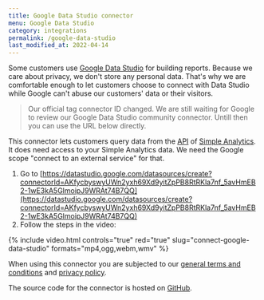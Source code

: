 ```yaml
---
title: Google Data Studio connector
menu: Google Data Studio
category: integrations
permalink: /google-data-studio
last_modified_at: 2022-04-14
---
```


Some customers use [Google Data Studio](https://datastudio.google.com/) for building reports. Because we care about privacy, we don't store any personal data. That's why we are comfortable enough to let customers choose to connect with Data Studio while Google can't abuse our customers' data or their visitors.

<blockquote class="red" markdown="1">

Our official tag connector ID changed. We are still waiting for Google to review our Google Data Studio community connector. Untill then you can use the URL below directly.

</blockquote>

This connector lets customers query data from the [API](/api) of [Simple Analytics](https://simpleanalytics.com/). It does need access to your Simple Analytics data. We need the Google scope "connect to an external service" for that.

1. Go to [https://datastudio.google.com/datasources/create?connectorId=AKfycbyswyUWn2yxh69Xd9yitZpPB8RtRKla7nf_5avHmEB2-1wE3kA5GlmoipJ9WRAt74B7QQ](https://datastudio.google.com/datasources/create?connectorId=AKfycbyswyUWn2yxh69Xd9yitZpPB8RtRKla7nf_5avHmEB2-1wE3kA5GlmoipJ9WRAt74B7QQ)
1. Follow the steps in the video:

{%
  include video.html
  controls="true"
  red="true"
  slug="connect-google-data-studio"
  formats="mp4,ogg,webm,wmv"
%}

When using this connector you are subjected to our [general terms and conditions](https://simpleanalytics.com/general-terms-and-conditions) and [privacy policy](https://simpleanalytics.com/privacy).

The source code for the connector is hosted on [GitHub](https://github.com/simpleanalytics/google-data-studio/).

